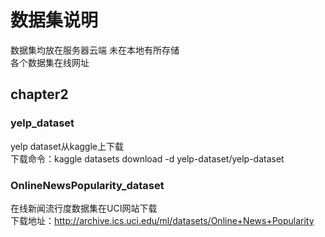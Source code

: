 # 数据集说明
数据集均放在服务器云端 未在本地有所存储  
各个数据集在线网址  
## chapter2
### yelp_dataset
yelp dataset从kaggle上下载  
下载命令：kaggle datasets download -d yelp-dataset/yelp-dataset

### OnlineNewsPopularity_dataset
在线新闻流行度数据集在UCI网站下载  
下载地址：http://archive.ics.uci.edu/ml/datasets/Online+News+Popularity  